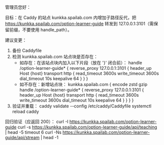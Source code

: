 管理员您好：

目标：在 Caddy 的站点 kunkka.spailab.com 内增加子路径反代，把 https://kunkka.spailab.com/option-learner-guide 转发到 127.0.0.1:3101（需保留前缀，不要使用 handle_path）。

建议变更：
1) 备份 Caddyfile
2) 检测 kunkka.spailab.com 站点块是否存在：
   - 如存在：在该站点块内加入以下片段（放在 '}' 闭合前）：
        handle /option-learner-guide* {
            reverse_proxy 127.0.0.1:3101 {
                header_up Host {host}
                transport http {
                    read_timeout 3600s
                    write_timeout 3600s
                    dial_timeout 10s
                    keepalive 64
                }
            }
        }
   - 如不存在：新增站点块：
        kunkka.spailab.com {
            encode zstd gzip
            handle /option-learner-guide* {
                reverse_proxy 127.0.0.1:3101 {
                    header_up Host {host}
                    transport http {
                        read_timeout 3600s
                        write_timeout 3600s
                        dial_timeout 10s
                        keepalive 64
                    }
                }
            }
        }
3) 验证并重载：
   caddy validate --config /etc/caddy/Caddyfile
   systemctl reload caddy

回归验证（应返回 200）：
   curl -I https://kunkka.spailab.com/option-learner-guide
   curl -s https://kunkka.spailab.com/option-learner-guide/api/teaching | head -5
   timeout 6 curl -Ns https://kunkka.spailab.com/option-learner-guide/api/stream | head -1
